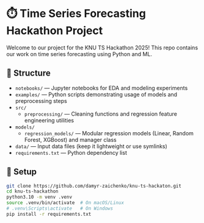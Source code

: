 # ⏱️ Time Series Forecasting Hackathon Project

Welcome to our project for the KNU TS Hackathon 2025! This repo contains our work on time series forecasting using Python and ML.

## 📁 Structure

- `notebooks/` — Jupyter notebooks for EDA and modeling experiments  
- `examples/` — Python scripts demonstrating usage of models and preprocessing steps  
- `src/`  
  - `preprocessing/` — Cleaning functions and regression feature engineering utilities  
- `models/`  
  - `regression_models/` — Modular regression models (Linear, Random Forest, XGBoost) and manager class  
- `data/` — Input data files (keep it lightweight or use symlinks)  
- `requirements.txt` — Python dependency list

## 🚀 Setup

```bash
git clone https://github.com/damyr-zaichenko/knu-ts-hackaton.git
cd knu-ts-hackathon
python3.10 -m venv .venv
source .venv/bin/activate  # On macOS/Linux
# .venv\Scripts\activate   # On Windows
pip install -r requirements.txt